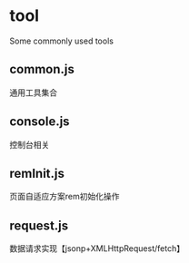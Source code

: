 # tool
Some commonly used tools

## common.js
通用工具集合

## console.js
控制台相关

## remInit.js

页面自适应方案rem初始化操作

## request.js

数据请求实现【jsonp+XMLHttpRequest/fetch】
